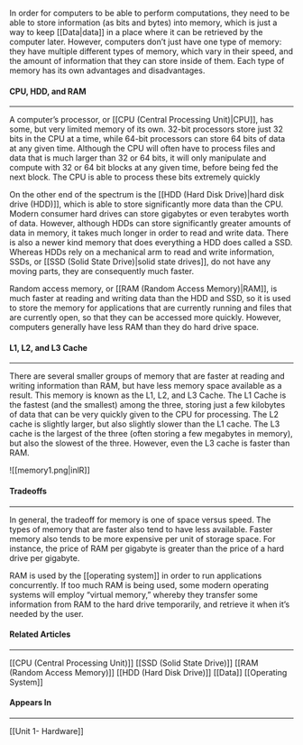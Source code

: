  In order for computers to be able to perform computations, they need to be able to store information (as bits and bytes) into memory, which is just a way to keep [[Data|data]] in a place where it can be retrieved by the computer later. However, computers don’t just have one type of memory: they have multiple different types of memory, which vary in their speed, and the amount of information that they can store inside of them. Each type of memory has its own advantages and disadvantages.

#### CPU, HDD, and RAM
<hr>
A computer’s processor, or [[CPU  (Central Processing Unit)|CPU]], has some, but very limited memory of its own. 32-bit processors store just 32 bits in the CPU at a time, while 64-bit processors can store 64 bits of data at any given time. Although the CPU will often have to process files and data that is much larger than 32 or 64 bits, it will only manipulate and compute with 32 or 64 bit blocks at any given time, before being fed the next block. The CPU is able to process these bits extremely quickly

On the other end of the spectrum is the [[HDD (Hard Disk Drive)|hard disk drive (HDD)]], which is able to store significantly more data than the CPU. Modern consumer hard drives can store gigabytes or even terabytes worth of data. However, although HDDs can store significantly greater amounts of data in memory, it takes much longer in order to read and write data. There is also a newer kind memory that does everything a HDD does called a SSD. Whereas HDDs rely on a mechanical arm to read and write information, SSDs, or [[SSD (Solid State Drive)|solid state drives]], do not have any moving parts, they are consequently much faster.

Random access memory, or [[RAM (Random Access Memory)|RAM]], is much faster at reading and writing data than the HDD and SSD, so it is used to store the memory for applications that are currently running and files that are currently open, so that they can be accessed more quickly. However, computers generally have less RAM than they do hard drive space.

#### L1, L2, and L3 Cache
<hr>
There are several smaller groups of memory that are faster at reading and writing information than RAM, but have less memory space available as a result. This memory is known as the L1, L2, and L3 Cache. The L1 Cache is the fastest (and the smallest) among the three, storing just a few kilobytes of data that can be very quickly given to the CPU for processing. The L2 cache is slightly larger, but also slightly slower than the L1 cache. The L3 cache is the largest of the three (often storing a few megabytes in memory), but also the slowest of the three. However, even the L3 cache is faster than RAM.

![[memory1.png|inlR]]
#### Tradeoffs
<hr>
In general, the tradeoff for memory is one of space versus speed. The types of memory that are faster also tend to have less available. Faster memory also tends to be more expensive per unit of storage space. For instance, the price of RAM per gigabyte is greater than the price of a hard drive per gigabyte.

RAM is used by the [[operating system]] in order to run applications concurrently. If too much RAM is being used, some modern operating systems will employ “virtual memory,” whereby they transfer some information from RAM to the hard drive temporarily, and retrieve it when it’s needed by the user.

#### Related Articles
<hr>

[[CPU  (Central Processing Unit)]]
[[SSD (Solid State Drive)]]
[[RAM (Random Access Memory)]]
[[HDD (Hard Disk Drive)]]
[[Data]]
[[Operating System]]

#### Appears In
<hr>

[[Unit 1- Hardware]]
